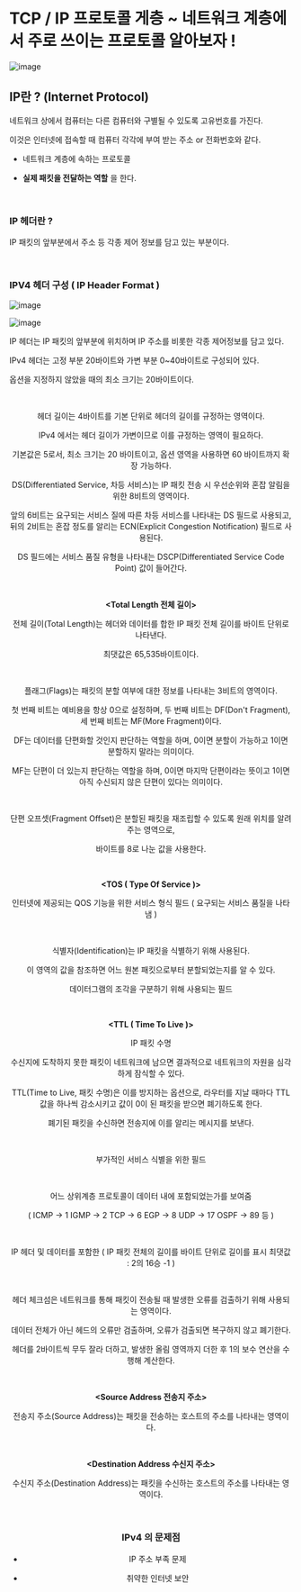 # TCP / IP 프로토콜 게층 ~ 네트워크 계층에서 주로 쓰이는 프로토콜 알아보자 !

![image](https://github.com/lielocks/WIL/assets/107406265/0e089b0e-b133-4fed-913b-37f18e0544bd)


## IP란 ? (Internet Protocol)

네트워크 상에서 컴퓨터는 다른 컴퓨터와 구별될 수 있도록 고유번호를 가진다.

이것은 인터넷에 접속할 때 컴퓨터 각각에 부여 받는 주소 or 전화번호와 같다.

+ 네트워크 계층에 속하는 프로토콜

+ **실제 패킷을 전달하는 역할** 을 한다.

</br>

### IP 헤더란 ?

IP 패킷의 앞부분에서 주소 등 각종 제어 정보를 담고 있는 부분이다.

</br>

### IPV4 헤더 구성 ( IP Header Format )

![image](https://github.com/lielocks/WIL/assets/107406265/c8f3a77b-c977-4458-acf1-e8f599771ca6)

![image](https://github.com/lielocks/WIL/assets/107406265/e3eed27a-3bdb-4b7a-b38c-e20e4022f9ea)

IP 헤더는 IP 패킷의 앞부분에 위치하며 IP 주소를 비롯한 각종 제어정보를 담고 있다. 

IPv4 헤더는 고정 부분 20바이트와 가변 부분 0~40바이트로 구성되어 있다. 

옵션을 지정하지 않았을 때의 최소 크기는 20바이트이다.

</br>

**<Header Length>**

헤더 길이는 4바이트를 기본 단위로 헤더의 길이를 규정하는 영역이다.

IPv4 에서는 헤더 길이가 가변이므로 이를 규정하는 영역이 필요하다.

기본값은 5로서, 최소 크기는 20 바이트이고, 옵션 영역을 사용하면 60 바이트까지 확장 가능하다.
</br>


**<DS>**

DS(Differentiated Service, 차등 서비스)는 IP 패킷 전송 시 우선순위와 혼잡 알림을 위한 8비트의 영역이다. 

앞의 6비트는 요구되는 서비스 질에 따른 차등 서비스를 나타내는 DS 필드로 사용되고, 뒤의 2비트는 혼잡 정도를 알리는 ECN(Explicit Congestion Notification) 필드로 사용된다. 

DS 필드에는 서비스 품질 유형을 나타내는 DSCP(Differentiated Service Code Point) 값이 들어간다.

</br>


**<Total Length 전체 길이>**

전체 길이(Total Length)는 헤더와 데이터를 합한 IP 패킷 전체 길이를 바이트 단위로 나타낸다. 

최댓값은 65,535바이트이다.

</br>


**<Flags>**

플래그(Flags)는 패킷의 분할 여부에 대한 정보를 나타내는 3비트의 영역이다. 

첫 번째 비트는 예비용을 항상 0으로 설정하며, 두 번째 비트는 DF(Don't Fragment), 세 번째 비트는 MF(More Fragment)이다. 

DF는 데이터를 단편화할 것인지 판단하는 역할을 하며, 0이면 분할이 가능하고 1이면 분할하지 말라는 의미이다. 

MF는 단편이 더 있는지 판단하는 역할을 하며, 0이면 마지막 단편이라는 뜻이고 1이면 아직 수신되지 않은 단편이 있다는 의미이다.

</br>


**<Fragment Offset>**

단편 오프셋(Fragment Offset)은 분할된 패킷을 재조립할 수 있도록 원래 위치를 알려주는 영역으로, 

바이트를 8로 나눈 값을 사용한다.

</br>



**<TOS ( Type Of Service )>**

인터넷에 제공되는 QOS 기능을 위한 서비스 형식 필드 ( 요구되는 서비스 품질을 나타냄 )

</br>

**<Identification>**

식별자(Identification)는 IP 패킷을 식별하기 위해 사용된다. 

이 영역의 값을 참조하면 어느 원본 패킷으로부터 분할되었는지를 알 수 있다.

데이터그램의 조각을 구분하기 위해 사용되는 필드

</br>


**<TTL ( Time To Live )>**

IP 패킷 수명

수신지에 도착하지 못한 패킷이 네트워크에 남으면 결과적으로 네트워크의 자원을 심각하게 잠식할 수 있다. 

TTL(Time to Live, 패킷 수명)은 이를 방지하는 옵션으로, 라우터를 지날 때마다 TTL 값을 하나씩 감소시키고 값이 0이 된 패킷을 받으면 폐기하도록 한다. 

폐기된 패킷을 수신하면 전송지에 이를 알리는 메시지를 보낸다.

</br>

**<IP Option>**

부가적인 서비스 식별을 위한 필드

</br>

**<Protocol Identifier>**

어느 상위계층 프로토콜이 데이터 내에 포함되었는가를 보여줌

( ICMP -> 1 IGMP -> 2 TCP -> 6 EGP -> 8 UDP -> 17 OSPF -> 89 등 )

</br>

**<Total Packet Length>**

IP 헤더 및 데이터를 포함한 ( IP 패킷 전체의 길이를 바이트 단위로 길이를 표시 최댓값 : 2의 16승 -1 )

</br>


**<Header Checksum>**

헤더 체크섬은 네트워크를 통해 패킷이 전송될 때 발생한 오류를 검출하기 위해 사용되는 영역이다.

데이터 전체가 아닌 헤드의 오류만 검출하며, 오류가 검출되면 복구하지 않고 폐기한다.

헤더를 2바이트씩 무두 잘라 더하고, 발생한 올림 영역까지 더한 후 1의 보수 연산을 수행해 계산한다.

</br>


**<Source Address 전송지 주소>**

전송지 주소(Source Address)는 패킷을 전송하는 호스트의 주소를 나타내는 영역이다.

</br>


**<Destination Address 수신지 주소>**

수신지 주소(Destination Address)는 패킷을 수신하는 호스트의 주소를 나타내는 영역이다.


</br>

### IPv4 의 문제점

+ IP 주소 부족 문제

+ 취약한 인터넷 보안


